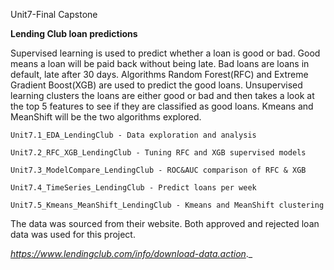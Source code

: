 Unit7-Final Capstone

__Lending Club loan predictions__

Supervised learning is used to predict whether a loan is good or bad.  Good means a loan will be paid back without being late.  Bad loans are loans in default, late after 30 days.  Algorithms Random Forest(RFC) and Extreme Gradient Boost(XGB) are used to predict the good loans.  Unsupervised learning clusters the loans are either good or bad and then takes a look at the top 5 features to see if they are classified as good loans. Kmeans and MeanShift will be the two algorithms explored.

	Unit7.1_EDA_LendingClub - Data exploration and analysis
	Unit7.2_RFC_XGB_LendingClub - Tuning RFC and XGB supervised models
	Unit7.3_ModelCompare_LendingClub - ROC&AUC comparison of RFC & XGB
	Unit7.4_TimeSeries_LendingClub - Predict loans per week
	Unit7.5_Kmeans_MeanShift_LendingClub - Kmeans and MeanShift clustering


The data was sourced from their website.  Both approved and rejected loan data was used for this project.


_https://www.lendingclub.com/info/download-data.action_._
